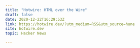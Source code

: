 ```yaml
---
title: "Hotwire: HTML over the Wire"
draft: false
date: 2020-12-22T16:29:53Z
link: https://hotwire.dev/?utm_medium=RSS&utm_source=hune
site: hotwire.dev
topic: Hacker News  

---
```

